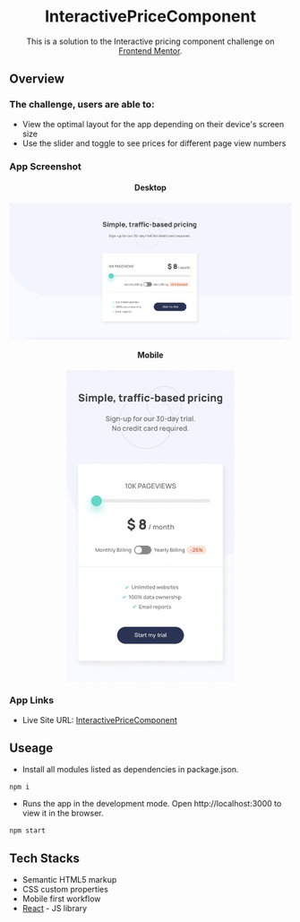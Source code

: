 
<h1 align="center"> InteractivePriceComponent </h1>

<p align="center">This is a solution to the Interactive pricing component challenge on <a href="https://www.frontendmentor.io/challenges/interactive-pricing-component-t0m8PIyY8">Frontend Mentor</a>.
</p>

## Overview
### The challenge, users are able to:

- View the optimal layout for the app depending on their device's screen size
- Use the slider and toggle to see prices for different page view numbers

### App Screenshot

<h4 align="center">Desktop</h4>
<p align="center" width="100%">
  <img align="center" src="./src/image/desktop.jpg" alt="desktop" style="width:1000px;" />
</p>
<h4 align="center">Mobile</h4>
<p align="center" width="100%">
  <img align="center" src="./src/image/mobile.jpg" alt="mobile" style="width:300px;" />
</p>

### App Links

- Live Site URL: [InteractivePriceComponent](https://anilahsu.github.io/InteractivePriceComponent/)


## Useage

- Install all modules listed as dependencies in package.json.

```shell
npm i
```` 

- Runs the app in the development mode. Open http://localhost:3000 to view it in the browser.
```shell
npm start
```` 

## Tech Stacks

- Semantic HTML5 markup
- CSS custom properties
- Mobile first workflow
- [React](https://reactjs.org/) - JS library

